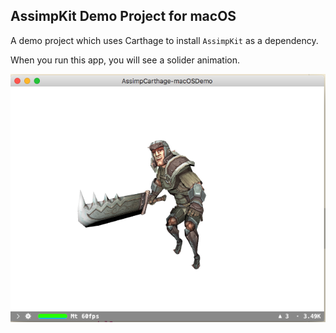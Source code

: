 AssimpKit Demo Project for macOS
---
A demo project which uses Carthage to install `AssimpKit` as a dependency.

When you run this app, you will see a solider animation.

![](img.png?raw=true)
